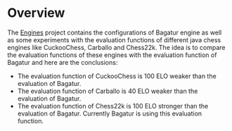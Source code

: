 
# Overview

The <a href="https://github.com/bagaturchess/Bagatur/tree/master/Sources/Engines">Engines</a> project contains the configurations of Bagatur engine as well as
some experiments with the evaluation functions of different java chess engines like CuckooChess, Carballo and Chess22k.
The idea is to compare the evaluation functions of these engines with the evaluation function of Bagatur and here are the conclusions:
 - The evaluation function of CuckooChess is 100 ELO weaker than the evaluation of Bagatur.
 - The evaluation function of Carballo is 40 ELO weaker than the evaluation of Bagatur.
 - The evaluation function of Chess22k is 100 ELO stronger than the evaluation of Bagatur. Currently Bagatur is using this evaluation function.
